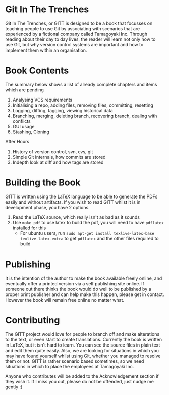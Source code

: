 # Git In The Trenches

Git In The Trenches, or GITT is designed to be a book that focusses on teaching people to use Git by associating with scenarios that are experienced by a fictional company called Tamagoyaki Inc.
Through reading about their day to day lives, the reader will learn not only how to use Git, but why version control systems are important and how to implement them within an organisation.

# Book Contents

The summary below shows a list of already complete chapters and items which are pending

1. Analysing VCS requirements
2. Initialising a repo, adding files, removing files, committing, resetting
3. Logging, diffing, tagging, viewing historical data
4. Branching, merging, deleting branch, recovering branch, dealing with conflicts
5. GUI usage
6. Stashing, Cloning

After Hours

1. History of version control, svn, cvs, git
2. Simple Git internals, how commits are stored
3. Indepth look at diff and how tags are stored

# Building the Book

GITT is written using the LaTeX language to be able to generate the PDFs easily and without artifacts.
If you wish to read GITT whilst it is in development phase, you have 2 options.

1. Read the LaTeX source, which really isn't as bad as it sounds
2. Use `make pdf` to use latex to build the pdf, you will need to have `pdflatex` installed for this
      * For ubuntu users, run `sudo apt-get install texlive-latex-base texlive-latex-extra` to get `pdflatex` and the other files required to build

# Publishing

It is the intention of the author to make the book available freely online, and eventually offer a printed version via a self publishing site online.
If someone out there thinks the book would do well to be published by a proper print publisher and can help make this happen, please get in contact.
However the book will remain free online no matter what.

# Contributing

The GITT project would love for people to branch off and make alterations to the text, or even start to create translations.
Currently the book is written in LaTeX, but it isn't hard to learn.
You can see the source files in plain text and edit them quite easily.
Also, we are looking for situations in which you may have found yourself whilst using Git, whether you managed to resolve them or not.
GITT is rather scenario based sometimes, so we need situations in which to place the employees at Tamagoyaki Inc.

Anyone who contributes will be added to the Acknowledgement section if they wish it.
If I miss you out, please do not be offended, just nudge me gently :)
